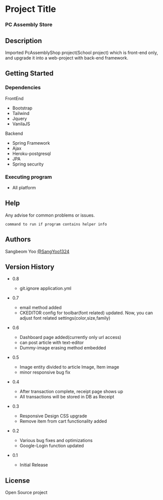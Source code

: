 # Project Title

### PC Assembly Store

## Description

Imported PcAssemblyShop project(School project) which is front-end only, and upgrade it into a web-project with back-end framework.

## Getting Started

### Dependencies

FrontEnd
* Bootstrap
* Tailwind
* Jquery
* VanilaJS


Backend
* Spring Framework
* Ajax
* Heroku-postgresql
* JPA
* Spring security




### Executing program

* All platform

## Help

Any advise for common problems or issues.
```
command to run if program contains helper info
```

## Authors
Sangbeom Yoo    [@SangYoo1324](https://sangbeomyooportfoliosite.netlify.app/)

## Version History
* 0.8
  * git.ignore application.yml 

* 0.7
  * email method added
  * CKEDITOR config for toolbar(font related) updated.
    Now, you can adjust font related settings(color,size,family)

* 0.6
  * Dashboard page added(currently only url access)
  * can post article with text-editor
  * Dummy-image erasing method embedded

* 0.5
  * Image entity divided to article Image, Item image
  * minor responsive bug fix

* 0.4
   * After transaction complete, receipt page shows up
   * All transactions will be stored in DB as Receipt

* 0.3
    * Responsive Design CSS upgrade
    * Remove item from cart functionality added

* 0.2
    * Various bug fixes and optimizations
    * Google-Login function updated
* 0.1
    * Initial Release

## License

Open Source project

## 

